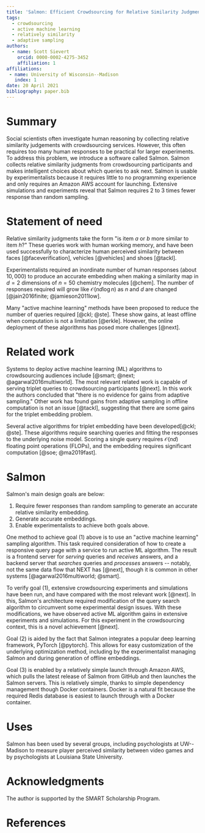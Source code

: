 ```yaml
---
title: 'Salmon: Efficient Crowdsourcing for Relative Similarity Judgments'
tags:
  - crowdsourcing
  - active machine learning
  - relatively similarity
  - adaptive sampling
authors:
  - name: Scott Sievert
    orcid: 0000-0002-4275-3452
    affiliation: 1
affiliations:
 - name: University of Wisconsin--Madison
   index: 1
date: 20 April 2021
bibliography: paper.bib
---
```


# Summary

Social scientists often investigate human reasoning by collecting relative
similarity judgements with crowdsourcing services. However, this often requires
too many human responses to be practical for larger experiments. To address
this problem, we introduce a software called Salmon. Salmon collects relative
similarity judgments from crowdsourcing participants and makes intelligent
choices about which queries to ask next. Salmon is usable by experimentalists
because it requires little to no programming experience and only requires an
Amazon AWS account for launching. Extensive simulations and experiments reveal
that Salmon requires 2 to 3 times fewer response than random sampling.

# Statement of need

Relative similarity judgments take the form "is item $a$ or $b$ more similar to
item $h$?" These queries work with human working memory, and have been used
successfully to characterize human perceived similarity between faces
[@faceverification], vehicles [@vehicles] and shoes [@tackl].

Experimentalists required an inordinate number of human responses (about
$10,000$) to produce an accurate embedding when making a similarity map in
$d=2$ dimensions of $n = 50$ chemistry molecules [@chem]. The number of
responses required will grow like $\mathcal{O}(nd\log n)$ as $n$ and $d$ are
changed [@jain2016finite; @jamieson2011low].

Many "active machine learning" methods have been proposed to reduce the number
of queries required [@ckl; @ste]. These show gains, at least offline when
computation is not a limitation [@erkle]. However, the online deployment of
these algorithms has posed more challenges [@next].

# Related work

Systems to deploy active machine learning (ML) algorithms to crowdsourcing
audiences include [@smart; @next; @agarwal2016multiworld].  The most relevant
related work is capable of serving triplet queries to crowdsourcing
participants [@next]. In this work the authors concluded that "there is no
evidence for gains from adaptive sampling." Other work has found gains from
adaptive sampling in offline computation is not an issue [@tackl], suggesting
that there are some gains for the triplet embedding problem.

Several active algorithms for triplet embedding have been developed[@ckl;
@ste]. These algorithms require searching queries and fitting the responses to
the underlying noise model. Scoring a single query requires $\mathcal{O}(nd)$
floating point operations (FLOPs), and the embedding requires significant
computation [@soe; @ma2019fast].

# Salmon

Salmon's main design goals are below:

1. Require fewer responses than random sampling to generate an accurate
   relative similarity embedding.
2. Generate accurate embeddings.
3. Enable experimentalists to achieve both goals above.

One method to achieve goal (1) above is to use an "active machine learning"
sampling algorithm. This task required consideration of how to create a
responsive query page with a
service to run active ML algorithm. The result is a frontend server for
*serving* queries and *receives* answers, and a backend server that *searches*
queries and *processes* answers -- notably, not the same data flow that NEXT has
[@next], though it is common in other systems [@agarwal2016multiworld; @smart].

To verify goal (1), extensive crowdsourcing experiments and simulations have
been run, and have compared with the most relevant work [@next]. In this,
Salmon's architecture required modification of the query search algorithm to
circumvent some experimental design issues. With these modifications, we have
observed active ML algorithm gains in extensive experiments and simulations.
For this experiment in the crowdsourcing context, this is a novel achievement
[@next].

Goal (2) is aided by the fact that Salmon integrates a popular deep learning
framework, PyTorch [@pytorch]. This allows for easy customization of the
underlying optimization method, including by the experimentalist managing
Salmon and during generation of offline embeddings.

Goal (3) is enabled by a relatively simple launch through Amazon AWS, which
pulls the latest release of Salmon from GitHub and then launches the Salmon
servers. This is relatively simple, thanks to simple dependency management
though Docker containers. Docker is a natural fit because the required Redis
database is easiest to launch through with a Docker container.

# Uses

Salmon has been used by several groups, including psychologists at UW--Madison
to measure player perceived similarity between video games and by psychologists
at Louisiana State University.

# Acknowledgments

The author is supported by the SMART Scholarship Program.

# References
